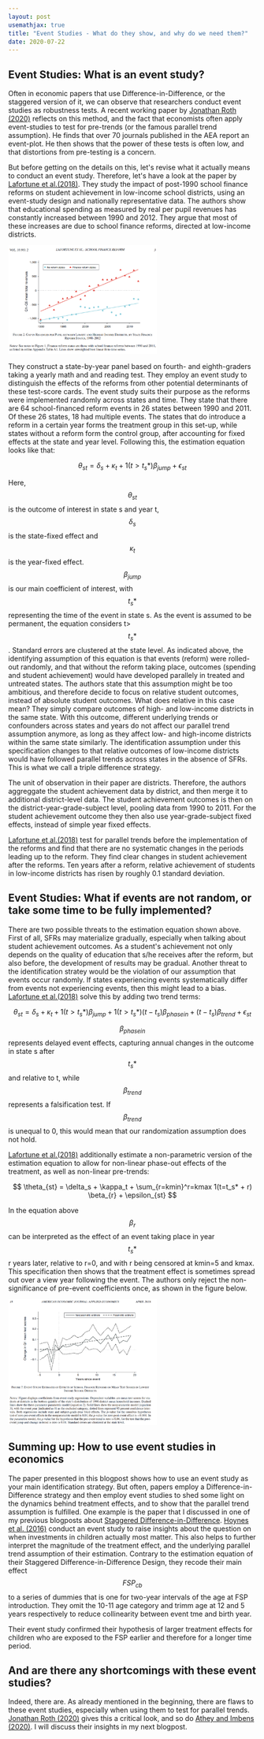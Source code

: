 ```yaml
---
layout: post
usemathjax: true 
title: "Event Studies - What do they show, and why do we need them?"
date: 2020-07-22
---
```


## Event Studies: What is an event study? 

Often in economic papers that use Difference-in-Difference, or the staggered version of it, we can observe that researchers conduct event studies as robustness tests. A recent working paper by [Jonathan Roth (2020)](https://scholar.harvard.edu/files/jroth/files/roth_pretrends_testing.pdf) reflects on this method, and the fact that economists often apply event-studies to test for pre-trends (or the famous parallel trend assumption). He finds that over 70 journals published in the AEA report an event-plot. He then shows that the power of these tests is often low, and that distortions from pre-testing is a concern. 

But before getting on the details on this, let's revise what it actually means to conduct an event study. Therefore, let's have a look at the paper by [Lafortune et al.(2018)](https://pubs.aeaweb.org/doi/pdfplus/10.1257/app.20160567). They study the impact of post-1990 school finance reforms on student achievement in low-income school districts, using an event-study design and nationally representative data. The authors show that educational spending as measured by real per pupil revenues has constantly increased between 1990 and 2012. They argue that most of these increases are due to school finance reforms, directed at low-income districts. 

<img src="/images/Lafortune_2017_SFR.PNG" alt="Lafortune SFR" style="max-width:60%;"/>

They construct a state-by-year panel based on fourth- and eighth-graders taking a yearly math and and reading test. They employ an event study to distinguish the effects of the reforms from other potential determinants of these test-score cards. The event study suits their purpose as the reforms were implemented randomly across states and time. They state that there are 64 school-financed reform events in 26 states between 1990 and 2011. Of these 26 states, 18 had multiple events. The states that do introduce a reform in a certain year forms the treatment group in this set-up, while states without a reform form the control group, after accounting for fixed effects at the state and year level. Following this, the estimation equation looks like that: 

$$ \theta_{st} = \delta_s + \kappa_t + 1(t>t_s*) \beta_{jump} + \epsilon_{st} $$

Here, $$ \theta_{st}$$ is the outcome of interest in state s and year t, $$\delta_s$$ is the state-fixed effect and $$\kappa_t$$ is the year-fixed effect. $$\beta_{jump}$$ is our main coefficient of interest, with $$t_s*$$ representing the time of the event in state s. As the event is assumed to be permanent, the equation considers t>$$t_s*$$. Standard errors are clustered at the state level. As indicated above, the identifying assumption of this equation is that events (reform) were rolled-out randomly, and that without the reform taking place, outcomes (spending and student achievement) would have developed parallely in treated and untreated states. The authors state that this assumption might be too ambitious, and therefore decide to focus on relative student outcomes, instead of absolute student outcomes. What does relative in this case mean? They simply compare outcomes of high- and low-income districts in the same state. With this outcome, different underlying trends or confounders across states and years do not affect our parallel trend assumption anymore, as long as they affect low- and high-income districts within the same state similarly. The identification assumption under this specification changes to that relative outcomes of  low-income districts would have followed parallel trends across states in the absence of SFRs. This is what we call a triple difference strategy. 

The unit of observation in their paper are districts. Therefore, the authors aggreggate the student achievement data by district, and then merge it to additional district-level data. The student achievement outcomes is then on the district-year-grade-subject level, pooling data from 1990 to 2011. For the student achievement outcome they then also use year-grade-subject fixed effects, instead of simple year fixed effects.    

[Lafortune et al.(2018)](https://pubs.aeaweb.org/doi/pdfplus/10.1257/app.20160567) test for parallel trends before the implementation of the reforms and find that there are no systematic changes in the periods leading up to the reform. They find clear changes in student achievement after the reforms. Ten years after a reform, relative achievement of students in  low-income districts has risen by roughly 0.1 standard deviation. 

## Event Studies: What if events are not random, or take some time to be fully implemented?

There are two possible threats to the estimation equation shown above. First of all, SFRs may materialize gradually, especially when talking about student achievement outcomes. As a student's achievement not only depends on the quality of education that s/he receives after the reform, but also before, the development of results may be gradual. Another threat to the identification stratey would be the violation of our assumption that events occur randomly. If states experiencing events systematically differ from events not experiencing events, then this might lead to a bias. [Lafortune et al.(2018)](https://pubs.aeaweb.org/doi/pdfplus/10.1257/app.20160567) solve this by adding two trend terms: 

$$ \theta_{st} = \delta_s + \kappa_t + 1(t>t_s*) \beta_{jump} + 1(t>t_s*)(t-t_s) \beta_{phasein} + (t-t_s) \beta_{trend} + \epsilon_{st} $$

$$\beta_{phasein}$$ represents delayed event effects, capturing annual changes in the outcome in state s after $$t_s*$$ and relative to t, while $$\beta_{trend}$$ represents a falsification test. If $$\beta_{trend}$$  is unequal to 0, this would mean that our randomization assumption does not hold. 

[Lafortune et al.(2018)](https://pubs.aeaweb.org/doi/pdfplus/10.1257/app.20160567) additionally estimate a non-parametric version of the estimation equation to allow for non-linear phase-out effects of the treatment, as well as non-linear pre-trends: 

$$ \theta_{st} = \delta_s + \kappa_t + \sum_{r=kmin}^r=kmax 1(t=t_s* + r) \beta_{r} + \epsilon_{st} $$

In the equation above $$\beta_{r}$$ can be interpreted as the effect of an event taking place in year $$t_s*$$ r years later, relative to r=0, and with r being censored at kmin=5 and kmax. This specification then shows that the treatment effect is sometimes spread out over a view year following the event. The authors only reject the non-significance of pre-event coefficients once, as shown in the figure below.  

<img src="/images/Lafortune_2017_EventStudy_Graph.PNG" alt="Lafortune Event Study Graph" style="max-width:60%;"/>


## Summing up: How to use event studies in economics 

The paper presented in this blogpost shows how to use an event study as your main identification strategy. But often, papers employ a Difference-in-Difference strategy and then employ event studies to shed some light on the dynamics behind treatment effects, and to show that the parallel trend assumption is fulfilled. One example is the paper that I discussed in one of my previous blogposts about [Staggered Difference-in-Difference](https://brittarude.github.io/blog/2020/07/21/britta-rude-staggered-difference-in-difference-as-the-next-level). [Hoynes et al. (2016)](https://www.aeaweb.org/articles?id=10.1257/aer.20130375) conduct an event study to raise insights about the question on when investments in children actually most matter. This also helps to further interpret the magnitude of the treatment effect, and the underlying parallel trend assumption of their estimation. Contrary to the estimation equation of their Staggered Difference-in-Difference Design, they recode their main effect $$FSP_{cb}$$ to a series of dummies that is one for two-year intervals of the age at FSP introduction. They omit the 10-11 age category and trimm age at 12 and 5 years respectively to reduce collinearity between event tme and birth year. 

Their event study confirmed their hypothesis of larger treatment effects for children who are exposed to the FSP earlier and therefore for a longer time period. 

## And are there any shortcomings with these event studies? 

Indeed, there are. As already mentioned in the beginning, there are flaws to these event studies, especially when using them to test for parallel trends. [Jonathan Roth (2020)](https://scholar.harvard.edu/files/jroth/files/roth_pretrends_testing.pdf) gives this a critical look, and so do [Athey and Imbens (2020)](http://economics.mit.edu/files/14964). I will discuss their insights in my next blogpost. 

